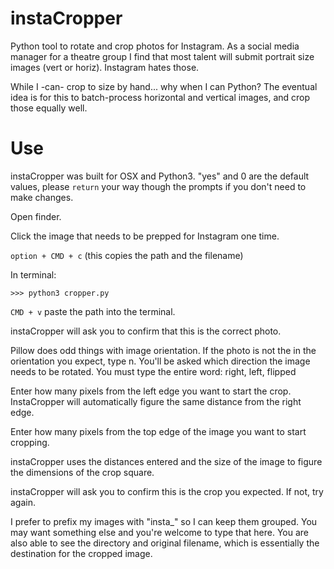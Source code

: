 # instaCropper
Python tool to rotate and crop photos for Instagram. As a social media manager for a theatre group I find that most talent will submit portrait size images (vert or horiz). Instagram hates those. 

While I -can- crop to size by hand... why when I can Python? The eventual idea is for this to batch-process horizontal and vertical images, and crop those equally well. 


# Use
instaCropper was built for OSX and Python3. "yes" and 0 are the default values, please `return` your way though the prompts if you don't need to make changes.

Open finder.

Click the image that needs to be prepped for Instagram one time.

`option + CMD + c` (this copies the path and the filename)

In terminal: 

`>>> python3 cropper.py`

`CMD + v` paste the path into the terminal.

instaCropper will ask you to confirm that this is the correct photo.

Pillow does odd things with image orientation. If the photo is not the in the orientation you expect, type n. You'll be asked which direction the image needs to be rotated. You must type the entire word: right, left, flipped

Enter how many pixels from the left edge you want to start the crop. InstaCropper will automatically figure the same distance from the right edge.

Enter how many pixels from the top edge of the image you want to start cropping. 

instaCropper uses the distances entered and the size of the image to figure the dimensions of the crop square. 

instaCropper will ask you to confirm this is the crop you expected. If not, try again. 


I prefer to prefix my images with "insta_" so I can keep them grouped. You may want something else and you're welcome to type that here. You are also able to see the directory and original filename, which is essentially the destination for the cropped image. 